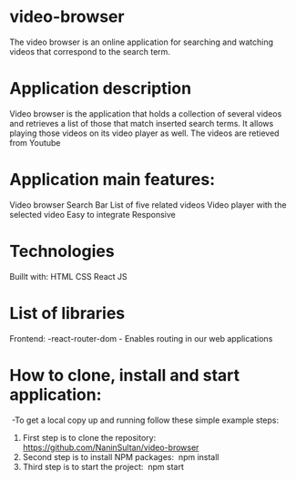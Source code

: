 # video-browser

The video browser is an online application for searching and watching videos that correspond to the  search term. 

# Application description

Video browser is the application that holds a collection of several videos and retrieves a list of those that match inserted search terms. It allows playing those videos on its video player as well. The videos are retieved from Youtube

# Application main features:

Video browser
Search Bar
List of five related videos
Video player with the selected video
Easy to integrate
Responsive

# Technologies

Buillt with:
HTML
CSS
React JS

# List of libraries

Frontend:
-react-router-dom - Enables routing in our web applications

# How to clone, install and start application:
​
-To get a local copy up and running follow these simple example steps:
​
1. First step is to clone the repository:
​
https://github.com/NaninSultan/video-browser
​
2. Second step is to install NPM packages:
​
npm install
​
3. Third step is to start the project:
​
npm start
